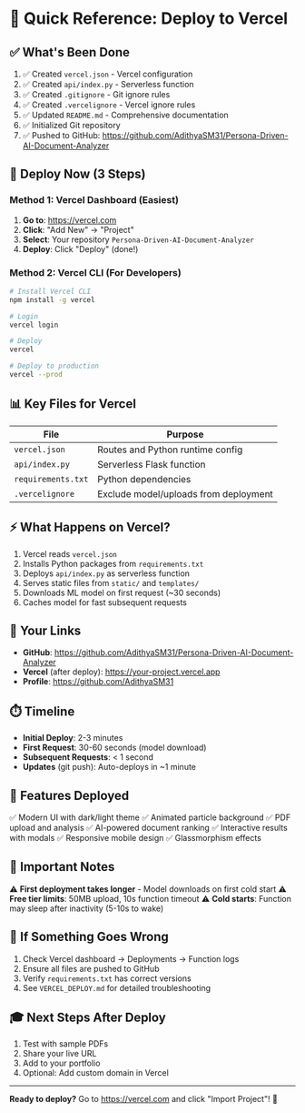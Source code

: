 # 🎯 Quick Reference: Deploy to Vercel

## ✅ What's Been Done

1. ✅ Created `vercel.json` - Vercel configuration
2. ✅ Created `api/index.py` - Serverless function
3. ✅ Created `.gitignore` - Git ignore rules
4. ✅ Created `.vercelignore` - Vercel ignore rules
5. ✅ Updated `README.md` - Comprehensive documentation
6. ✅ Initialized Git repository
7. ✅ Pushed to GitHub: https://github.com/AdithyaSM31/Persona-Driven-AI-Document-Analyzer

## 🚀 Deploy Now (3 Steps)

### Method 1: Vercel Dashboard (Easiest)

1. **Go to**: https://vercel.com
2. **Click**: "Add New" → "Project"
3. **Select**: Your repository `Persona-Driven-AI-Document-Analyzer`
4. **Deploy**: Click "Deploy" (done!)

### Method 2: Vercel CLI (For Developers)

```bash
# Install Vercel CLI
npm install -g vercel

# Login
vercel login

# Deploy
vercel

# Deploy to production
vercel --prod
```

## 📊 Key Files for Vercel

| File | Purpose |
|------|---------|
| `vercel.json` | Routes and Python runtime config |
| `api/index.py` | Serverless Flask function |
| `requirements.txt` | Python dependencies |
| `.vercelignore` | Exclude model/uploads from deployment |

## ⚡ What Happens on Vercel?

1. Vercel reads `vercel.json`
2. Installs Python packages from `requirements.txt`
3. Deploys `api/index.py` as serverless function
4. Serves static files from `static/` and `templates/`
5. Downloads ML model on first request (~30 seconds)
6. Caches model for fast subsequent requests

## 🔗 Your Links

- **GitHub**: https://github.com/AdithyaSM31/Persona-Driven-AI-Document-Analyzer
- **Vercel** (after deploy): https://your-project.vercel.app
- **Profile**: https://github.com/AdithyaSM31

## ⏱️ Timeline

- **Initial Deploy**: 2-3 minutes
- **First Request**: 30-60 seconds (model download)
- **Subsequent Requests**: < 1 second
- **Updates** (git push): Auto-deploys in ~1 minute

## 🎨 Features Deployed

✅ Modern UI with dark/light theme
✅ Animated particle background
✅ PDF upload and analysis
✅ AI-powered document ranking
✅ Interactive results with modals
✅ Responsive mobile design
✅ Glassmorphism effects

## 📝 Important Notes

⚠️ **First deployment takes longer** - Model downloads on first cold start
⚠️ **Free tier limits**: 50MB upload, 10s function timeout
⚠️ **Cold starts**: Function may sleep after inactivity (5-10s to wake)

## 🐛 If Something Goes Wrong

1. Check Vercel dashboard → Deployments → Function logs
2. Ensure all files are pushed to GitHub
3. Verify `requirements.txt` has correct versions
4. See `VERCEL_DEPLOY.md` for detailed troubleshooting

## 🎓 Next Steps After Deploy

1. Test with sample PDFs
2. Share your live URL
3. Add to your portfolio
4. Optional: Add custom domain in Vercel

---

**Ready to deploy?** Go to https://vercel.com and click "Import Project"! 🚀
